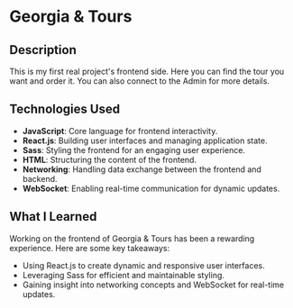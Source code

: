 # Georgia & Tours

Description
-----------
This is my first real project's frontend side. Here you can find the tour you want and order it. You can also connect to the Admin for more details.

Technologies Used
-----------------
- **JavaScript**: Core language for frontend interactivity.
- **React.js**: Building user interfaces and managing application state.
- **Sass**: Styling the frontend for an engaging user experience.
- **HTML**: Structuring the content of the frontend.
- **Networking**: Handling data exchange between the frontend and backend.
- **WebSocket**: Enabling real-time communication for dynamic updates.

What I Learned
--------------
Working on the frontend of Georgia & Tours has been a rewarding experience. Here are some key takeaways:
- Using React.js to create dynamic and responsive user interfaces.
- Leveraging Sass for efficient and maintainable styling.
- Gaining insight into networking concepts and WebSocket for real-time updates.
